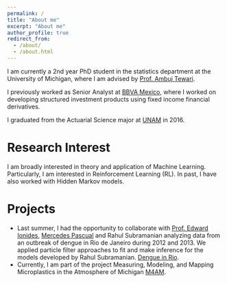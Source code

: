 ```yaml
---
permalink: /
title: "About me"
excerpt: "About me"
author_profile: true
redirect_from: 
  - /about/
  - /about.html
---
```


I am currently a 2nd year PhD student in the statistics department at the University of Michigan, where I am advised by [Prof. Ambuj Tewari](https://ambujtewari.github.io/). 

I previously worked as Senior Analyst at [BBVA Mexico](https://www.bbva.mx/personas/productos/patrimonial-y-privada/inversiones/notas-estructuradas.html), where I worked on developing structured investment products using fixed income financial derivatives.

I graduated from the Actuarial Science major at [UNAM](https://www.fciencias.unam.mx/) in 2016.

Research Interest
======

I am broadly interested in theory and application of Machine Learning. Particularly, I am interested in Reinforcement Learning (RL). In past, I have also worked with Hidden Markov models.

Projects
======

- Last summer, I had the opportunity to collaborate with [Prof. Edward Ionides](https://ionides.github.io/), [Mercedes Pascual](https://ecologyandevolution.uchicago.edu/faculty/mercedes-pascual-phd) and Rahul Subramanian analyzing data from an outbreak of dengue in Rio de Janeiro during 2012 and 2013. We applied particle filter approaches to fit and make inference for the models developed by Rahul Subramanian. [Dengue in Rio](https://github.com/eochoarv/Rio_State_SpatPomp_Inference).
- Currently, I am part of the project Measuring, Modeling, and Mapping Microplastics in the Atmosphere of Michigan [M4AM](https://github.com/eochoarv/Rio_State_SpatPomp_Inference).
